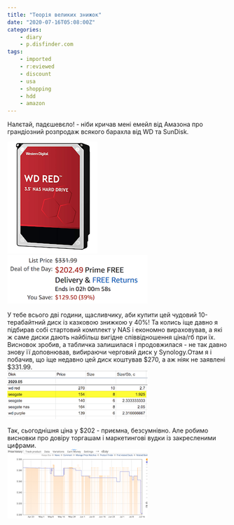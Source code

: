```yaml
---
title: "Теорія великих знижок"
date: "2020-07-16T05:08:00Z"
categories:
    - diary
    - p.disfinder.com
tags:
    - imported
    - r:eviewed
    - discount
    - usa
    - shopping
    - hdd
    - amazon
---
```


Налєтай, падєшевєло! - ніби кричав мені емейл від Амазона про 
грандіозний розпродаж всякого барахла від WD та SunDisk.
<!--more-->
[![](thumb_00.jpg)](img00.jpg)
[![](thumb_01.jpg)](img01.jpg)

У тебе всього дві години, щасливчику, аби купити цей чудовий 10-терабайтний диск із казковою знижкою у 40%! Та колись іще давно я підбирав собі стартовий комплект у NAS і економно вираховував, а які ж саме диски дають найбільш вигідне співвідношення ціна/гб при їх. Висновок зробив, а табличка залишилася і продовжилася - не так давно знову її доповнював, вибираючи черговий диск у Synology.Отам я і побачив, що іще недавно цей диск коштував $270, а аж ніяк не заявлені $331.99.  
[![](thumb_02.jpg)](img02.jpg)  

Так, сьогоднішня ціна у $202 - приємна, безсумнівно. Але робимо висновки про довіру торгашам і маркетингові вудки із закресленими цифрами.  
[![](thumb_03.jpg)](img03.jpg)  
